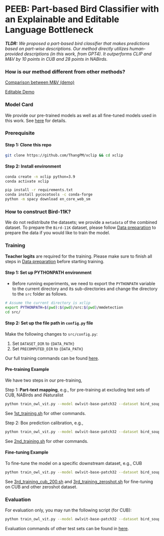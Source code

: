 # PEEB: Part-based Bird Classifier with an Explainable and Editable Language Bottleneck

_**TLDR:** We proposed a part-based bird classifier that makes predictions based on part-wise descriptions. Our method directly utilizes human-provided descriptions (in this work, from GPT4). It outperforms CLIP and M&V by 10 points in CUB and 28 points in NABirds._


### How is our method different from other methods?

[Comparison between M&V (demo)](http://x-clip.auburn.edu:8087)

[Editable Demo](http://x-clip.auburn.edu:7087)


### Model Card
We provide our pre-trained models as well as all fine-tuned models used in this work. See [here](./Model_card.md) for details.


### Prerequisite

#### Step 1: Clone this repo
```bash
git clone https://github.com/ThangPM/xclip && cd xclip
```

#### Step 2: Install environment

```bash
conda create -n xclip python=3.9
conda activate xclip

pip install -r requirements.txt
conda install pycocotools -c conda-forge
python -m spacy download en_core_web_sm
```


### How to construct Bird-11K?

We do not redistribute the datasets; we provide a ```metadata``` of the combined dataset. To prepare the `Bird-11K` dataset, please follow [Data preparation](./Data_preparation.md) to prepare the data if you would like to train the model.


### Training

**Teacher logits** are required for the training. Please make sure to finish all steps in [Data preparation](./Data_preparation.md) before starting training. 

#### Step 1: Set up PYTHONPATH environment
* Before running experiments, we need to export the `PYTHONPATH` variable to the current directory and its sub-directories and change the directory to the `src` folder as follows.
```bash
# Assume the current directory is xclip
export PYTHONPATH=$(pwd):$(pwd)/src:$(pwd)/mmdetection
cd src/
```

#### Step 2: Set up the file path in `config.py` file
Make the following changes to `src/config.py`:
1. Set `DATASET_DIR` to `{DATA_PATH}`
2. Set `PRECOMPUTED_DIR` to `{DATA_PATH}`

Our full training commands can be found [here](./scripts/).

#### Pre-training Example
We have two steps in our pre-training,

Step 1: **Part-text mapping**, e.g., for pre-training at excluding test sets of CUB, NABirds and iNaturalist
```bash
python train_owl_vit.py --model owlvit-base-patch32 --dataset bird_soup --sub_datasets all --descriptors chatgpt --prompt_type 0 --batch_size 32 --batch_size_val 50 --save_freq 1 --num_workers 8 --devices 0 --epochs 32 --lr 0.0002 --weight_decay 0.01 --project_name stage1_pretraining --loss_weights 0,0,0,0,1 --network_type contrastive --freeze_box_heads --logits_from_teacher --num_negatives_train 48 --num_negatives_val 50 --early_stopping 5 --train_file "../data/bird_11K/metadata/level_1_exclude_cub_nabirds_inat/train_keep_child_a100_reindexed.h5" --val_file "../data/bird_11K/metadata/level_1_exclude_cub_nabirds_inat/val_keep_child_a100_reindexed.h5" --test_file "../data/bird_11K/metadata/level_1_exclude_cub_nabirds_inat/test_cub_reindexed.h5" --birdsoup_level 1 --note "stage1_pretraining_BIRD-11K_test"
```
See [1st_training.sh](./scripts/1st_training.sh) for other commands.

Step 2: Box prediction calibration, e.g.,
```bash
python train_owl_vit.py --model owlvit-base-patch32 --dataset bird_soup --sub_datasets all --descriptors chatgpt --prompt_type 0 --batch_size 32 --batch_size_val 50 --save_freq 1 --num_workers 8 --devices 0 --epochs 32 --lr 0.00002 --weight_decay 0.01 --project_name stage2_pretraining --loss_weights 0,1,1,2,0 --network_type contrastive --train_box_heads_only --num_negatives_train 48 --num_negatives_val 50 --early_stopping 5 --train_file "../data/bird_11K/metadata/level_1_exclude_cub_nabirds_inat/train_keep_child_a100_reindexed.h5" --val_file "../data/bird_11K/metadata/level_1_exclude_cub_nabirds_inat/val_keep_child_a100_reindexed.h5" --test_file "../data/bird_11K/metadata/level_1_exclude_cub_nabirds_inat/test_cub_reindexed.h5" --best_model "" --birdsoup_level 1 --note "stage2_pretraining_BIRD-11K_test"
```
See [2nd_training.sh](./scripts/2nd_training.sh) for other commands.


#### Fine-tuning Example
To fine-tune the model on a specific downstream dataset, e.g., CUB
```bash
python train_owl_vit.py --model owlvit-base-patch32 --dataset bird_soup --sub_datasets all --descriptors chatgpt --prompt_type 0 --batch_size 32 --save_freq 1 --num_workers 8 --devices 0 --epochs 30 --lr 0.00002 --weight_decay 0.001 --project_name finetuning --loss_weights 0,1,1,1,1 --network_type classification --classification_loss ce_loss --early_stopping 5 --train_file "../data/bird_11K/metadata/finetuning/cub_train_reindexed.h5" --val_file "../data/bird_11K/metadata/finetuning/cub_val_reindexed.h5" --test_file "../data/bird_11K/metadata/finetuning/cub_test_reindexed.h5" --best_model "" --birdsoup_level 1 --finetuning "vision_encoder_mlp" --note "all_components_cub_200"
```
See [3rd_training_cub_200.sh](./scripts/3rd_training_cub_200.sh) and [3rd_training_zeroshot.sh](./scripts/3rd_training_zeroshot.sh) for fine-tuning on CUB and other zeroshot dataset.


### Evaluation
For evaluation only, you may run the following script (for CUB):
```bash
python train_owl_vit.py --model owlvit-base-patch32 --dataset bird_soup --sub_datasets all --descriptors chatgpt --prompt_type 0 --batch_size 32 --num_workers 8 --devices 0 --loss_weights 0,1,1,1,1 --network_type classification --eval_test --no_log --test_file "../data/bird_11K/metadata/finetuning/cub_test_reindexed.h5" --best_model "" --birdsoup_level 1
```
Evaluation commands of other test sets can be found in [here](./scripts/). 
